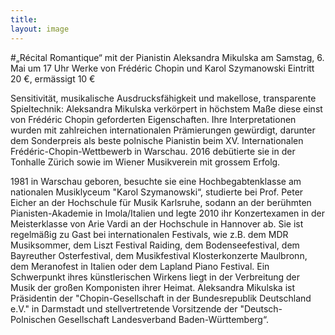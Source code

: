```yaml
---
title: 
layout: image
---
```


#„Récital Romantique“mit der Pianistin Aleksandra Mikulska 
am Samstag, 6. Mai um 17 UhrWerke von Frédéric Chopin und Karol Szymanowski Eintritt 20 €, ermässigt 10 €Sensitivität, musikalische Ausdrucksfähigkeit und makellose, transparente Spieltechnik: Aleksandra Mikulska verkörpert in höchstem Maße diese einst von Frédéric Chopin geforderten Eigenschaften. Ihre Interpretationen wurden mit zahlreichen internationalen Prämierungen gewürdigt, darunter dem Sonderpreis als beste polnische Pianistin beim XV. Internationalen Frédéric-Chopin-Wettbewerb in Warschau. 2016 debütierte sie in der Tonhalle Zürich sowie im Wiener Musikverein mit grossem Erfolg.1981 in Warschau geboren, besuchte sie eine Hochbegabtenklasse am nationalen Musiklyceum "Karol Szymanowski“, studierte bei Prof. Peter Eicher an der Hochschule für Musik Karlsruhe, sodann an der berühmten Pianisten-Akademie in Imola/Italien und legte 2010 ihr Konzertexamen in der Meisterklasse von Arie Vardi an der Hochschule in Hannover ab. Sie ist regelmäßig zu Gast bei internationalen Festivals, wie z.B. dem MDR Musiksommer, dem Liszt Festival Raiding, dem Bodenseefestival, dem Bayreuther Osterfestival, dem Musikfestival Klosterkonzerte Maulbronn, dem Meranofest in Italien oder dem Lapland Piano Festival.Ein Schwerpunkt ihres künstlerischen Wirkens liegt in der Verbreitung der Musik der großen Komponisten ihrer Heimat. Aleksandra Mikulska ist Präsidentin der "Chopin-Gesellschaft in der Bundesrepublik Deutschland e.V." in Darmstadt und stellvertretende Vorsitzende der "Deutsch-Polnischen Gesellschaft Landesverband Baden-Württemberg“.